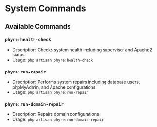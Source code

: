 # System Commands

## Available Commands

### `phyre:health-check`
- Description: Checks system health including supervisor and Apache2 status
- Usage: `php artisan phyre:health-check`

### `phyre:run-repair`
- Description: Performs system repairs including database users, phpMyAdmin, and Apache configurations  
- Usage: `php artisan phyre:run-repair`

### `phyre:run-domain-repair`
- Description: Repairs domain configurations
- Usage: `php artisan phyre:run-domain-repair`
